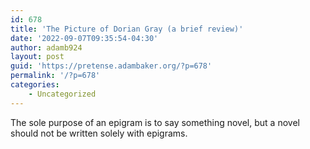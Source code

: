 ```yaml
---
id: 678
title: 'The Picture of Dorian Gray (a brief review)'
date: '2022-09-07T09:35:54-04:30'
author: adamb924
layout: post
guid: 'https://pretense.adambaker.org/?p=678'
permalink: '/?p=678'
categories:
    - Uncategorized
---
```


The sole purpose of an epigram is to say something novel, but a novel should not be written solely with epigrams.